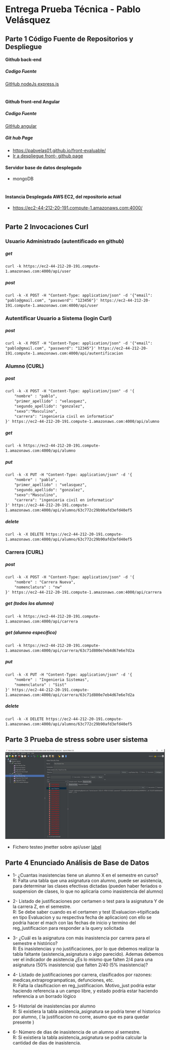 # Entrega Prueba Técnica - Pablo Velásquez 
## Parte 1 Código Fuente de Repositorios y Despliegue
#### Github back-end 
##### Codigo Fuente 
<a href="https://github.com/pabvelas01/node-server-evaluable" target="_blank"> GitHub nodeJs express.js </a> 

#

#### Github front-end Angular
##### Codigo Fuente 
<a href="https://github.com/pabvelas01/front-evaluable" target="_blank"> GitHub angular </a> 

##### Git hub Page
* https://pabvelas01.github.io/front-evaluable/
* <a href="https://pabvelas01.github.io/front-evaluable/" target="_blank">Ir a despliegue front- github page</a>

#### Servidor base de datos desplegado
* mongoDB

#

#### Instancia Desplegada AWS EC2, del repositorio actual

* https://ec2-44-212-20-191.compute-1.amazonaws.com:4000/

#
## Parte 2 Invocaciones Curl

### Usuario Administrado (autentificado en github)

##### get 
```
curl -k https://ec2-44-212-20-191.compute-1.amazonaws.com:4000/api/user
```

##### post 
```
curl -k -X POST -H "Content-Type: application/json" -d '{"email": "pablo@gmail.com", "password": "123456"}' https://ec2-44-212-20-191.compute-1.amazonaws.com:4000/api/user
```

### Autentificar Usuario a Sistema (login Curl)
##### post
```
curl -k -X POST -H "Content-Type: application/json" -d '{"email": "pablo@gmail.com", "password": "12345"}' https://ec2-44-212-20-191.compute-1.amazonaws.com:4000/api/autentificacion
```
### Alumno (CURL)
##### post 

```
curl -k -X POST -H "Content-Type: application/json" -d '{
    "nombre" : "pablo",
    "primer_apellido" : "velasquez",
    "segundo_apellido": "gonzalez",
    "sexo":"Masculino",
    "carrera": "ingenieria civil en informatica"
}' https://ec2-44-212-20-191.compute-1.amazonaws.com:4000/api/alumno
```
##### get  
```
curl -k https://ec2-44-212-20-191.compute-1.amazonaws.com:4000/api/alumno
```

##### put  
```
curl -k -X PUT -H "Content-Type: application/json" -d '{
    "nombre" : "pablo",
    "primer_apellido" : "velasquez",
    "segundo_apellido": "gonzalez",
    "sexo":"Masculino",
    "carrera": "ingenieria civil en informatica"
}' https://ec2-44-212-20-191.compute-1.amazonaws.com:4000/api/alumno/63c772c29b90afd3efd40ef5
```

##### delete
```
curl -k -X DELETE https://ec2-44-212-20-191.compute-1.amazonaws.com:4000/api/alumno/63c772c29b90afd3efd40ef5
```

### Carrera (CURL)
##### post 

```
curl -k -X POST -H "Content-Type: application/json" -d '{
    "nombre" : "Carrera Nueva",
    "nomenclatura" : "nw"
}' https://ec2-44-212-20-191.compute-1.amazonaws.com:4000/api/carrera
```
##### get (todos los alumno)  
```
curl -k https://ec2-44-212-20-191.compute-1.amazonaws.com:4000/api/carrera
```
##### get (alumno específico)  
```
curl -k https://ec2-44-212-20-191.compute-1.amazonaws.com:4000/api/carrera/63c71d800e7eb4d67e6e7d2a
```

##### put  
```
curl -k -X PUT -H "Content-Type: application/json" -d '{
    "nombre" : "Ingenieria Sistemas",
    "nomenclatura" : "Sist" 
}' https://ec2-44-212-20-191.compute-1.amazonaws.com:4000/api/carrera/63c71d800e7eb4d67e6e7d2a
```

##### delete
```
curl -k -X DELETE https://ec2-44-212-20-191.compute-1.amazonaws.com:4000/api/alumno/63c772c29b90afd3efd40ef5
```

## Parte 3 Prueba de stress sobre user sistema
![Alt text](img/1-%20prueba%20de%20stress%20jmetter.jpg)

* Fichero testeo jmetter sobre api/user
[label](img/Modulo%20Ingreso.jmx)

## Parte 4 Enunciado Análisis de Base de Datos

* 1- ¿Cuantas inasistencias tiene un alumno X en el semestre en curso?  
 R: Falta una tabla que una asignatura con alumno, puede ser asistencia, para determinar
 las clases efectivas dictadas (pueden haber feriados o suspension de clases, lo que no aplicaria como
 inasistencia del alumno)  

* 2- Listado de justificaciones por certamen o test para la asignatura Y de la carrera Z, en el semestre.  
R: Se debe saber cuando es el certamen y test (Evaluacion->tipificada en tipo Evaluacion y su respectiva fecha de aplicacion) con ello se podria hacer el mach con las fechas de inicio y termino del reg_justificacion 
para responder a la query solicitada

* 3- ¿Cuál es la asignatura con más inasistencia por carrera para el semestre e histórico?  
R: Es inasistencias y no justificaciones, por lo que debemos realizar la tabla faltante (asistencia_asignatura o algo parecido). Ademas debemos ver el indicador de asistencia ¿Es lo mismo que falten 2/4 para una asignatura (50% inasistencia) que falten 2/40 (5% inasistencia)?

* 4- Listado de justificaciones por carrera, clasificados por razones: medicas,extraprogrampaticas, defunciones, etc.    
R: Falta la clasificacion en reg_justificacion. Motivo_just podria estar haciendo referencia a un campo libre, y estado podría estar haciendo referencia a un borrado lógico

* 5- Historial de inasistencias por alumno   
R: Si existiera la tabla asistencia_asignatura se podria tener el historico por alumno, ( la justificacion no corre, asumo que es para quedar presente )

* 6- Número de dias de inasistencia de un alumno al semestre.  
R: Si existiera la tabla asistencia_asignatura se podria calcular la cantidad de dias de inasistencia.



